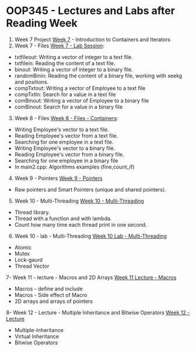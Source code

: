 # OOP345 - Lectures and Labs after Reading Week

1. Week 7 Project [Week 7][1] - Introduction to Containers and Iterators
2. Week 7 - Files [Week 7 - Lab Session][2]:
  * txtfileout: Writing a vector of integer to a text file.
  * txtfilein: Reading the content of a text file.
  * binout: Writing a vector of integer to a binary file.
  * randomBinin: Reading the content of a binary file, working with seekg and positions.
  * compTxtout: Writing a vector of Employee to a text file
  * compTxtIn: Search for a value in a text file
  * comBinout: Writing a vector of Employee to a binary file
  * comBinout: Search for a value in a binary file
3. Week 8 - Files [Week 8 - Files - Containers][3]:
  * Writing Employee's vector to a text file.
  * Reading Employee's vector from a text file.
  * Searching for one employee in a text file.
  * Writing Employee's vector to a binary file.
  * Reading Employee's vector from a binary file.
  * Searching for one employee in a binary file
  * In main2.cpp: Algorithms examples (fine,count_if)
4. Week 9 - Pointers [Week 9 - Pointers][4]
  * Raw pointers and Smart Pointers (unique and shared pointers).
    
5. Week 10 - Multi-Threading [Week 10 - Multi-Threading][5]
  * Thread library.
  * Thread with a function and with lambda.
  * Count how many time each thread print in one second.

6. Week 10 - lab - Multi-Threading [Week 10 Lab - Multi-Threading][6]
  * Atomic
  * Mutex
  * Lock-gaurd
  * Thread Vector

7- Week 11 - lecture - Macros and 2D Arrays [Week 11 Lecture - Macros][7]
  * Macros - define and include
  * Macros - Side effect of Macro
  * 2D arrays and arrays of pointers 

8- Week 12 - Lecture - Multiple Inheritance and Bitwise Operators [Week 12 - Lecture][8]
  * Multiple-Inheritance
  * Virtual Inheritance
  * Bitwise Operators
   
[1]: https://github.com/RaniaArbash/OOP345-NRB-W25/tree/main/Week7          
[2]: https://github.com/RaniaArbash/OOP345-NRB-W25/tree/main/Week7-Files          
[3]: https://github.com/RaniaArbash/OOP345-NRB-W25/tree/main/Week8-Files%20-%20Containers
[4]: https://github.com/RaniaArbash/OOP345-NRB-W25/tree/main/Week%209%20-%20Pointers
[5]: https://github.com/RaniaArbash/OOP345-NRB-W25/tree/main/Week%2010%20-%20Lecture
[6]: https://github.com/RaniaArbash/OOP345-NRB-W25/tree/main/Week%2010%20-%20Lab
[7]: https://github.com/RaniaArbash/OOP345-NRB-W25/tree/main/Week%2011%20-%20Lecture
[8]: https://github.com/RaniaArbash/OOP345-NRB-W25/tree/main/Week%2012%20-%20Lab
